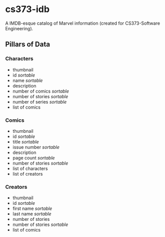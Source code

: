 # cs373-idb
A IMDB-esque catalog of Marvel information (created for CS373-Software Engineering).
## Pillars of Data

### Characters

* thumbnail 
* id *sortable*
* name *sortable*
* description
* number of comics *sortable*
* number of stories *sortable*
* number of series *sortable*
* list of comics


### Comics

* thumbnail 
* id *sortable*
* title *sortable*
* issue number *sortable*
* description
* page count *sortable*
* number of stories *sortable*
* list of characters
* list of creators

### Creators

* thumbnail 
* id *sortable*
* first name *sortable*
* last name *sortable*
* number of stories
* number of stories *sortable*
* list of comics
